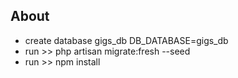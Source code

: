 
## About
- create database gigs_db DB_DATABASE=gigs_db
- run >> php artisan migrate:fresh --seed
- run >> npm install
